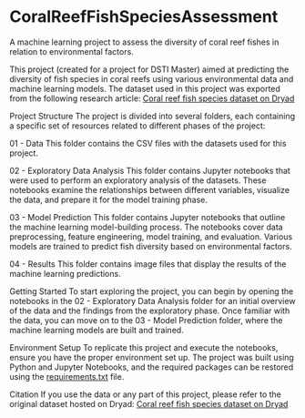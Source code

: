 # CoralReefFishSpeciesAssessment
A machine learning project to assess the diversity of coral reef fishes in relation to environmental factors.

This project (created for a project for DSTI Master) aimed at predicting the diversity of fish species in coral reefs using various environmental data and machine learning models. The dataset used in this project was exported from the following research article:
[Coral reef fish species dataset on Dryad](https://datadryad.org/stash/dataset/doi:10.5061/dryad.xpnvx0kmn)

Project Structure
The project is divided into several folders, each containing a specific set of resources related to different phases of the project:

01 - Data
This folder contains the CSV files with the datasets used for this project.

02 - Exploratory Data Analysis
This folder contains Jupyter notebooks that were used to perform an exploratory analysis of the datasets. These notebooks examine the relationships between different variables, visualize the data, and prepare it for the model training phase.

03 - Model Prediction
This folder contains Jupyter notebooks that outline the machine learning model-building process. The notebooks cover data preprocessing, feature engineering, model training, and evaluation. Various models are trained to predict fish diversity based on environmental factors.

04 - Results
This folder contains image files that display the results of the machine learning predictions.

Getting Started
To start exploring the project, you can begin by opening the notebooks in the 02 - Exploratory Data Analysis folder for an initial overview of the data and the findings from the exploratory phase. Once familiar with the data, you can move on to the 03 - Model Prediction folder, where the machine learning models are built and trained.

Environment Setup
To replicate this project and execute the notebooks, ensure you have the proper environment set up. The project was built using Python and Jupyter Notebooks, and the required packages can be restored using the [requirements.txt](./path/to/requirements.txt) file.

Citation
If you use the data or any part of this project, please refer to the original dataset hosted on Dryad:
[Coral reef fish species dataset on Dryad](https://datadryad.org/stash/dataset/doi:10.5061/dryad.xpnvx0kmn)

